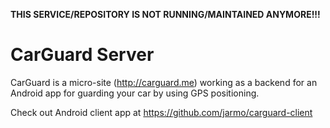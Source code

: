**THIS SERVICE/REPOSITORY IS NOT RUNNING/MAINTAINED ANYMORE!!!**

CarGuard Server
===============

CarGuard is a micro-site (http://carguard.me) working as a backend for an Android app for guarding your car by using GPS positioning.

Check out Android client app at https://github.com/jarmo/carguard-client
